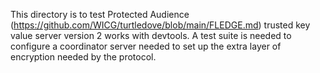 This directory is to test Protected Audience (https://github.com/WICG/turtledove/blob/main/FLEDGE.md)
trusted key value server version 2 works with devtools. A test suite is needed to configure a
coordinator server needed to set up the extra layer of encryption needed by the protocol.
